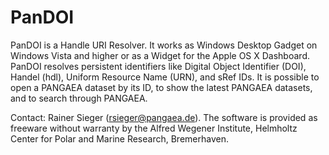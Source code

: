 PanDOI
======

PanDOI is a Handle URI Resolver. It works as Windows Desktop Gadget on Windows Vista and higher or as a Widget for the Apple OS X Dashboard. PanDOI resolves persistent identifiers like Digital Object Identifier (DOI), Handel (hdl), Uniform Resource Name (URN), and sRef IDs. It is possible to open a PANGAEA dataset by its ID, to show the latest PANGAEA datasets, and to search through PANGAEA.

Contact: Rainer Sieger (rsieger@pangaea.de). The software is provided as freeware without warranty by the Alfred Wegener Institute, Helmholtz Center for Polar and Marine Research, Bremerhaven.

